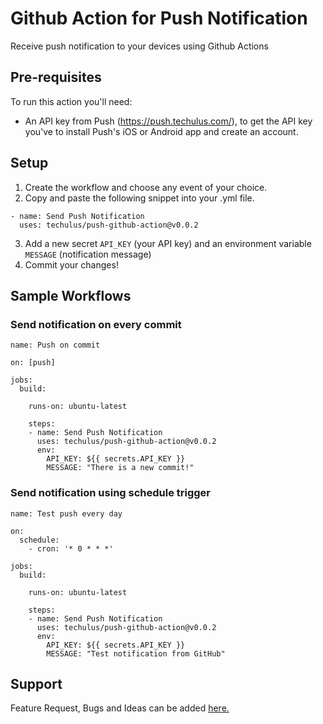 # Github Action for Push Notification
Receive push notification to your devices using Github Actions

## Pre-requisites

To run this action you'll need:

- An API key from Push (https://push.techulus.com/), to get the API key you've to install Push's iOS or Android app and create an account.

## Setup

1. Create the workflow and choose any event of your choice.
2. Copy and paste the following snippet into your .yml file.
```
- name: Send Push Notification
  uses: techulus/push-github-action@v0.0.2
```
3. Add a new secret `API_KEY` (your API key) and an environment variable `MESSAGE` (notification message)
4. Commit your changes!

## Sample Workflows

### Send notification on every commit

```
name: Push on commit

on: [push]

jobs:
  build:

    runs-on: ubuntu-latest

    steps:
    - name: Send Push Notification
      uses: techulus/push-github-action@v0.0.2
      env:
        API_KEY: ${{ secrets.API_KEY }}
        MESSAGE: "There is a new commit!"
```

### Send notification using schedule trigger

```
name: Test push every day

on: 
  schedule:
    - cron: '* 0 * * *'

jobs:
  build:

    runs-on: ubuntu-latest

    steps:
    - name: Send Push Notification
      uses: techulus/push-github-action@v0.0.2
      env:
        API_KEY: ${{ secrets.API_KEY }}
        MESSAGE: "Test notification from GitHub"
```

## Support
Feature Request, Bugs and Ideas can be added [here.](https://github.com/techulus/push-github-action/issues)
